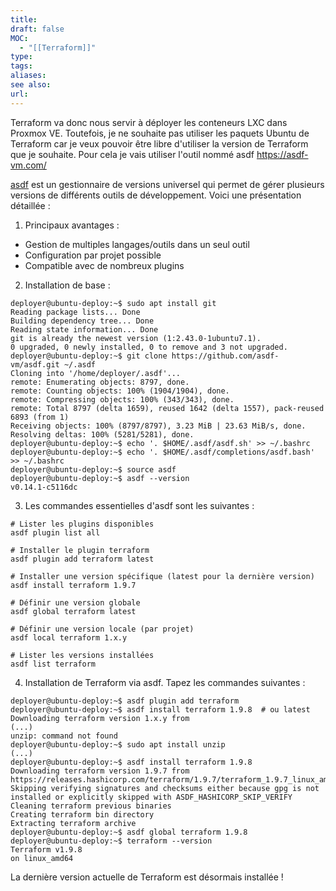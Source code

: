 ```yaml
---
title: 
draft: false
MOC:
  - "[[Terraform]]"
type: 
tags: 
aliases: 
see also: 
url:
---
```



Terraform va donc nous servir à déployer les conteneurs LXC dans Proxmox VE. Toutefois, je ne souhaite pas utiliser les paquets Ubuntu de Terraform car je veux pouvoir être libre d'utiliser la version de Terraform que je souhaite. Pour cela je vais utiliser l'outil nommé asdf https://asdf-vm.com/

[asdf](https://asdf-vm.com/) est un gestionnaire de versions universel qui permet de gérer plusieurs versions de différents outils de développement. Voici une présentation détaillée :

1. Principaux avantages :

- Gestion de multiples langages/outils dans un seul outil
- Configuration par projet possible
- Compatible avec de nombreux plugins

2. Installation de base :
```
deployer@ubuntu-deploy:~$ sudo apt install git
Reading package lists... Done
Building dependency tree... Done
Reading state information... Done
git is already the newest version (1:2.43.0-1ubuntu7.1).
0 upgraded, 0 newly installed, 0 to remove and 3 not upgraded.
deployer@ubuntu-deploy:~$ git clone https://github.com/asdf-vm/asdf.git ~/.asdf
Cloning into '/home/deployer/.asdf'...
remote: Enumerating objects: 8797, done.
remote: Counting objects: 100% (1904/1904), done.
remote: Compressing objects: 100% (343/343), done.
remote: Total 8797 (delta 1659), reused 1642 (delta 1557), pack-reused 6893 (from 1)
Receiving objects: 100% (8797/8797), 3.23 MiB | 23.63 MiB/s, done.
Resolving deltas: 100% (5281/5281), done.
deployer@ubuntu-deploy:~$ echo '. $HOME/.asdf/asdf.sh' >> ~/.bashrc
deployer@ubuntu-deploy:~$ echo '. $HOME/.asdf/completions/asdf.bash' >> ~/.bashrc
deployer@ubuntu-deploy:~$ source asdf
deployer@ubuntu-deploy:~$ asdf --version
v0.14.1-c5116dc
```


3. Les commandes essentielles d'asdf sont les suivantes :

```
# Lister les plugins disponibles
asdf plugin list all

# Installer le plugin terraform
asdf plugin add terraform latest

# Installer une version spécifique (latest pour la dernière version)
asdf install terraform 1.9.7

# Définir une version globale
asdf global terraform latest

# Définir une version locale (par projet)
asdf local terraform 1.x.y

# Lister les versions installées
asdf list terraform
```

4. Installation de Terraform via asdf.
Tapez les commandes suivantes :
```
deployer@ubuntu-deploy:~$ asdf plugin add terraform
deployer@ubuntu-deploy:~$ asdf install terraform 1.9.8  # ou latest
Downloading terraform version 1.x.y from 
(...)
unzip: command not found
deployer@ubuntu-deploy:~$ sudo apt install unzip
(...)
deployer@ubuntu-deploy:~$ asdf install terraform 1.9.8
Downloading terraform version 1.9.7 from https://releases.hashicorp.com/terraform/1.9.7/terraform_1.9.7_linux_amd64.zip
Skipping verifying signatures and checksums either because gpg is not installed or explicitly skipped with ASDF_HASHICORP_SKIP_VERIFY
Cleaning terraform previous binaries
Creating terraform bin directory
Extracting terraform archive
deployer@ubuntu-deploy:~$ asdf global terraform 1.9.8
deployer@ubuntu-deploy:~$ terraform --version
Terraform v1.9.8
on linux_amd64
```

La dernière version actuelle de Terraform est désormais installée !